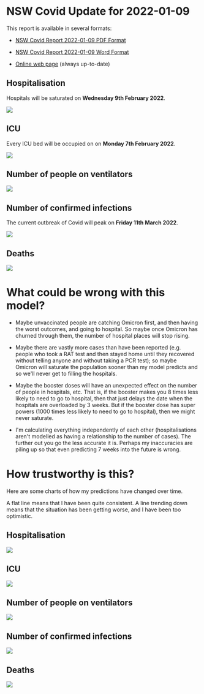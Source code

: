 # NSW Covid Update for 2022-01-09

This report is available in several formats:

- [NSW Covid Report 2022-01-09 PDF Format](https://github.com/solresol/yet-another-pandemic-prediction/raw/main/output/2022-01-09/nsw-covid-report-2022-01-09.pdf)

- [NSW Covid Report 2022-01-09 Word Format](https://github.com/solresol/yet-another-pandemic-prediction/raw/main/output/2022-01-09/nsw-covid-report-2022-01-09.docx)

- [Online web page](https://github.com/solresol/yet-another-pandemic-prediction/tree/main/output/README.md) (always up-to-date)


## Hospitalisation

Hospitals will be saturated on **Wednesday 9th February 2022**.

![](2022-01-09/hospitalisation.png)

## ICU

Every ICU bed will be occupied on on **Monday 7th February 2022**.


![](2022-01-09/icu.png)

## Number of people on ventilators

![](2022-01-09/ventilators.png)

## Number of confirmed infections

The current outbreak of Covid will peak on **Friday 11th March 2022**.

![](2022-01-09/infection.png)

## Deaths

![](2022-01-09/deaths.png)


# What could be wrong with this model?

- Maybe unvaccinated people are catching Omicron first, and then having the worst outcomes, and going to hospital. So maybe once Omicron has churned through them, the number of hospital places will stop rising.

- Maybe there are vastly more cases than have been reported (e.g. people who took a RAT test and then stayed home until they recovered without telling anyone and without taking a PCR test); so maybe Omicron will saturate the population sooner than my model predicts and so we'll never get to filling the hospitals.

- Maybe the booster doses will have an unexpected effect on the number of people in hospitals, etc. That is, if the booster makes you 8 times less likely to need to go to hospital, then that just delays the date when the hospitals are overloaded by 3 weeks. But if the booster dose has super powers (1000 times less likely to need to go to hospital), then we might never saturate.

- I'm calculating everything independently of each other (hospitalisations aren't modelled as having a relationship to the number of cases). The further out you go the less accurate it is. Perhaps my inaccuracies are piling up so that even predicting 7 weeks into the future is wrong.

# How trustworthy is this?

Here are some charts of how my predictions have changed over time.

A flat line means that I have been quite consistent. A line trending down means that the situation
has been getting worse, and I have been too optimistic.

## Hospitalisation

![](2022-01-09/historical/hospitalisation.png)

## ICU

![](2022-01-09/historical/icu.png)

## Number of people on ventilators

![](2022-01-09/historical/ventilators.png)

## Number of confirmed infections

![](2022-01-09/historical/infection.png)

## Deaths

![](2022-01-09/historical/deaths.png)

